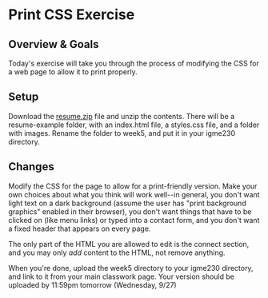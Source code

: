 # Print CSS Exercise 

## Overview & Goals
Today's exercise will take you through the process of modifying the CSS for a web page to allow it to print properly. 

## Setup
Download the [resume.zip](resume.zip) file and unzip the contents. There will be a resume-example folder, with an index.html file, a styles.css file, and a folder with images. Rename the folder to week5, and put it in your igme230 directory.  

## Changes
Modify the CSS for the page to allow for a print-friendly version. Make your own choices about what you think will work well--in general, you don't want light text on a dark background (assume the user has "print background graphics" enabled in their browser),  you don't want things that have to be clicked on (like menu links) or typed into a contact form, and you don't want a fixed header that appears on every page. 

The only part of the HTML you are allowed to edit is the connect section, and you may only *add* content to the HTML, not remove anything. 

When you're done, upload the week5 directory to your igme230 directory, and link to it from your main classwork page. Your version should be uploaded by 11:59pm tomorrow (Wednesday, 9/27)
